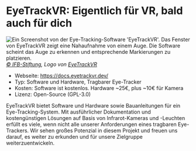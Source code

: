 # EyeTrackVR: Eigentlich für VR, bald auch für dich

![](/eyetrackvr.jpg "Ein Screenshot von der Eye-Tracking-Software 'EyeTrackVR'. Das Fenster von EyeTrackVR zeigt eine Nahaufnahme von einem Auge. Die Software scheint das Auge zu erkennen und entsprechende Markierungen zu platzieren.")
_[© IFB-Stiftung](https://ifb-stiftung.de/), Logo von [EyeTrackVR](https://docs.eyetrackvr.dev/)_

- Webseite: https://docs.eyetrackvr.dev/
- Typ: Software und Hardware, Tragbarer Eye-Tracker
- Kosten: Software ist kostenlos. Hardware ~25€, plus ~10€ für Kamera
- Lizenz: Open-Source (GPL-3.0)

EyeTrackVR bietet Software und Hardware sowie Bauanleitungen für ein Eye-Tracking-System. Mit ausführlicher Dokumentation und kostengünstigen Lösungen auf Basis von Infrarot-Kameras und -Leuchten erfüllt es viele, wenn nicht alle unserer Anforderungen eines tragbaren Eye-Trackers. Wir sehen großes Potenzial in diesem Projekt und freuen uns darauf, es weiter zu erkunden und für unsere Zielgruppe weiterzuentwickeln.

